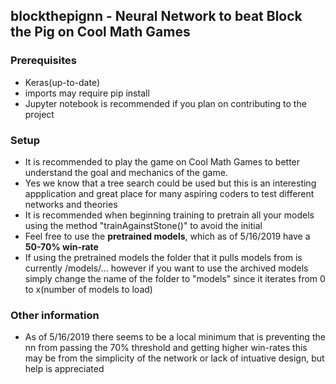 ## blockthepignn - Neural Network to beat Block the Pig on Cool Math Games
### Prerequisites
* Keras(up-to-date)
* imports may require pip install
* Jupyter notebook is recommended if you plan on contributing to the project
### Setup
* It is recommended to play the game on Cool Math Games to better understand the goal and mechanics of the game.
* Yes we know that a tree search could be used but this is an interesting appplication and great place for many aspiring coders to test different networks and theories
* It is recommended when beginning training to pretrain all your models using the method "trainAgainstStone()" to avoid the initial 
* Feel free to use the **pretrained models**, which as of 5/16/2019 have a **50-70% win-rate**
* If using the pretrained models the folder that it pulls models from is currently /models/... however if you want to use the archived models simply change the name of the folder to "models" since it iterates from 0 to x(number of models to load)
### Other information
* As of 5/16/2019 there seems to be a local minimum that is preventing the nn from passing the 70% threshold and getting higher win-rates this may be from the simplicity of the network or lack of intuative design, but help is appreciated
